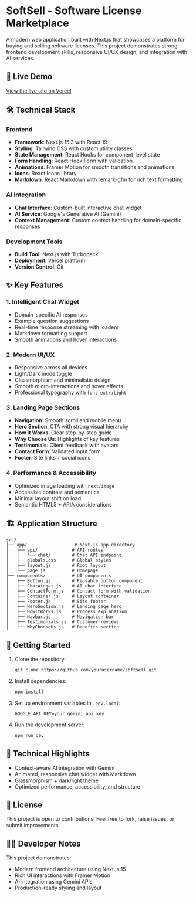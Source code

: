 # SoftSell - Software License Marketplace

A modern web application built with Next.js that showcases a platform for buying and selling software licenses. This project demonstrates strong frontend development skills, responsive UI/UX design, and integration with AI services.

## 🚀 Live Demo

[View the live site on Vercel](https://softsell-ayush-raj-0304s-projects.vercel.app/)

## 🛠️ Technical Stack

### Frontend
- **Framework**: Next.js 15.3 with React 19
- **Styling**: Tailwind CSS with custom utility classes
- **State Management**: React Hooks for component-level state
- **Form Handling**: React Hook Form with validation
- **Animations**: Framer Motion for smooth transitions and animations
- **Icons**: React Icons library
- **Markdown**: React Markdown with remark-gfm for rich text formatting

### AI Integration
- **Chat Interface**: Custom-built interactive chat widget
- **AI Service**: Google's Generative AI (Gemini)
- **Context Management**: Custom context handling for domain-specific responses

### Development Tools
- **Build Tool**: Next.js with Turbopack
- **Deployment**: Vercel platform
- **Version Control**: Git

## ✨ Key Features

### 1. Intelligent Chat Widget
- Domain-specific AI responses
- Example question suggestions
- Real-time response streaming with loaders
- Markdown formatting support
- Smooth animations and hover interactions

### 2. Modern UI/UX
- Responsive across all devices
- Light/Dark mode toggle
- Glassmorphism and minimalistic design
- Smooth micro-interactions and hover effects
- Professional typography with `font-extralight`

### 3. Landing Page Sections
- **Navigation**: Smooth scroll and mobile menu
- **Hero Section**: CTA with strong visual hierarchy
- **How It Works**: Clear step-by-step guide
- **Why Choose Us**: Highlights of key features
- **Testimonials**: Client feedback with avatars
- **Contact Form**: Validated input form
- **Footer**: Site links + social icons

### 4. Performance & Accessibility
- Optimized image loading with `next/image`
- Accessible contrast and semantics
- Minimal layout shift on load
- Semantic HTML5 + ARIA considerations

## 🏗️ Application Structure

```
src/
├── app/                  # Next.js app directory
│   ├── api/             # API routes
│   │   └── chat/        # Chat API endpoint
│   ├── globals.css      # Global styles
│   ├── layout.js        # Root layout
│   └── page.js          # Homepage
├── components/          # UI components
│   ├── Button.js        # Reusable button component
│   ├── ChatWidget.js    # AI chat interface
│   ├── ContactForm.js   # Contact form with validation
│   ├── Container.js     # Layout container
│   ├── Footer.js        # Site footer
│   ├── HeroSection.js   # Landing page hero
│   ├── HowItWorks.js    # Process explanation
│   ├── Navbar.js        # Navigation bar
│   ├── Testimonials.js  # Customer reviews
│   └── WhyChooseUs.js   # Benefits section
```

## 🚀 Getting Started

1. Clone the repository:
   ```bash
   git clone https://github.com/yourusername/softsell.git
   ```

2. Install dependencies:
   ```bash
   npm install
   ```

3. Set up environment variables in `.env.local`:
   ```env
   GOOGLE_API_KEY=your_gemini_api_key
   ```

4. Run the development server:
   ```bash
   npm run dev
   ```

## 🎯 Technical Highlights

- Context-aware AI integration with Gemini
- Animated, responsive chat widget with Markdown
- Glassmorphism + dark/light theme
- Optimized performance, accessibility, and structure

## 📝 License

This project is open to contributions! Feel free to fork, raise issues, or submit improvements.

## 👨‍💻 Developer Notes

This project demonstrates:
- Modern frontend architecture using Next.js 15
- Rich UI interactions with Framer Motion
- AI integration using Gemini APIs
- Production-ready styling and layout
